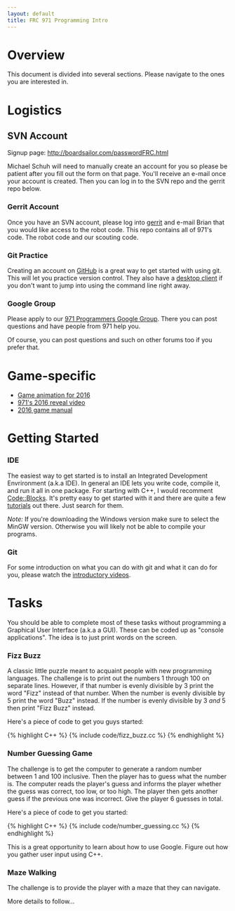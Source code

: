 ```yaml
---
layout: default
title: FRC 971 Programming Intro
---
```


Overview
================================================================================
This document is divided into several sections. Please navigate to the ones you
are interested in.

Logistics
================================================================================

## SVN Account
Signup page: <http://boardsailor.com/passwordFRC.html>

Michael Schuh will need to manually create an account for you so please be
patient after you fill out the form on that page. You'll receive an e-mail once
your account is created. Then you can log in to the SVN repo and the gerrit
repo below.

### Gerrit Account
Once you have an SVN account, please log into
[gerrit](https://robotics.mvla.net/gerrit/#/) and e-mail Brian that you would
like access to the robot code. This repo contains all of 971's code. The robot
code and our scouting code.

### Git Practice
Creating an account on [GitHub](https://github.com/) is a great way to get
started with using git. This will let you practice version control. They also
have a [desktop client](https://desktop.github.com/) if you don't want to jump
into using the command line right away.

### Google Group
Please apply to our [971 Programmers Google
Group](https://groups.google.com/forum/#!forum/frcteam971programmers). There
you can post questions and have people from 971 help you.

Of course, you can post questions and such on other forums too if you prefer
that.

Game-specific
================================================================================

- [Game animation for 2016](https://www.youtube.com/watch?v=VqOKzoHJDjA)
- [971's 2016 reveal video](https://www.youtube.com/watch?v=CMX4ynSQsyI)
- [2016 game
  manual](http://www.firstinspires.org/resource-library/frc/competition-manual-qa-system)

Getting Started
================================================================================

### IDE
The easiest way to get started is to install an Integrated Development
Envrironment (a.k.a IDE). In general an IDE lets you write code, compile it,
and run it all in one package. For starting with C++, I would recomment
[Code::Blocks](http://www.codeblocks.org/). It's pretty easy to get started
with it and there are quite a few
[tutorials](http://www.cplusplus.com/doc/tutorial/introduction/codeblocks/) out
there. Just search for them.

*Note:* If you're downloading the Windows version make sure to select the MinGW
version. Otherwise you will likely not be able to compile your programs.

### Git
For some introduction on what you can do with git and what it can do for you,
please watch the [introductory videos](https://git-scm.com/videos).

Tasks
================================================================================
You should be able to complete most of these tasks without programming a
Graphical User Interface (a.k.a a GUI). These can be coded up as "console
applications". The idea is to just print words on the screen.

### Fizz Buzz
A classic little puzzle meant to acquaint people with new programming
languages. The challenge is to print out the numbers 1 through 100 on separate
lines. However, if that number is evenly divisible by 3 print the word "Fizz"
instead of that number. When the number is evenly divisible by 5 print the word
"Buzz" instead. If the number is evenly divisible by 3 _and_ 5 then print "Fizz
Buzz" instead.

Here's a piece of code to get you guys started:

{% highlight C++ %}
{% include code/fizz_buzz.cc %}
{% endhighlight %}

### Number Guessing Game
The challenge is to get the computer to generate a random number between 1 and
100 inclusive. Then the player has to guess what the number is. The computer
reads the player's guess and informs the player whether the guess was correct,
too low, or too high. The player then gets another guess if the previous one
was incorrect. Give the player 6 guesses in total.

Here's a piece of code to get you started:

{% highlight C++ %}
{% include code/number_guessing.cc %}
{% endhighlight %}

This is a great opportunity to learn about how to use Google. Figure out how
you gather user input using C++.

### Maze Walking
The challenge is to provide the player with a maze that they can navigate.

More details to follow...
